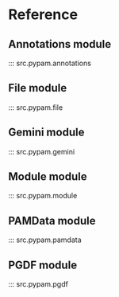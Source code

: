 # Reference

## Annotations module

::: src.pypam.annotations

## File module

::: src.pypam.file

## Gemini module

::: src.pypam.gemini

## Module module

::: src.pypam.module

## PAMData module

::: src.pypam.pamdata

## PGDF module

::: src.pypam.pgdf